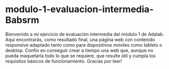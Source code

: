 # modulo-1-evaluacion-intermedia-Babsrm
Bienvenido a mi ejercicio de evaluación intermedia del módulo 1 de Adalab.
Aquí encontrarás, como resultado final, una página web con contenido responsive adaptado tanto como para dispositivos móviles como tablets o desktop.
Confio en conseguir crear a tiempo una web que, aunque no pueda maquetarla todo lo que se requiere, que resulte útil y cumpla los requisitos básicos de funcionamiento.
Gracias por leer!